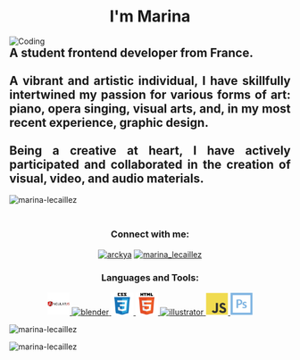 <h1 align="center">I'm Marina</h1>

<img align="left" alt="Coding" width="500px" src=https://zupimages.net/up/23/25/wng8.gif>

<h2 align="justify">A student frontend developer from France. <br><br>
  A vibrant and artistic individual, I have skillfully intertwined my passion for various forms of art: piano, opera singing, visual arts, and, in my most recent experience, graphic design. 
  <br><br> Being a creative at heart, I have actively participated and collaborated in the creation of visual, video, and audio materials.</h2>

<p align="left"> <img src="https://komarev.com/ghpvc/?username=marina-lecaillez&label=Profile%20views&color=0e75b6&style=flat" alt="marina-lecaillez" /> </p>

<h3 align="center"><br>Connect with me:</h3>
<p align="center">
<a href="https://fb.com/arckya" target="blank"><img align="center" src="https://raw.githubusercontent.com/rahuldkjain/github-profile-readme-generator/master/src/images/icons/Social/facebook.svg" alt="arckya" height="30" width="40" /></a>
<a href="https://instagram.com/marina_lecaillez" target="blank"><img align="center" src="https://raw.githubusercontent.com/rahuldkjain/github-profile-readme-generator/master/src/images/icons/Social/instagram.svg" alt="marina_lecaillez" height="30" width="40" /></a>
</p>

<h3 align="center">Languages and Tools:</h3>
<p align="center"> <a href="https://angular.io" target="_blank" rel="noreferrer"> <img src="https://raw.githubusercontent.com/devicons/devicon/master/icons/angularjs/angularjs-original-wordmark.svg" alt="angularjs" width="40" height="40"/> </a> <a href="https://www.blender.org/" target="_blank" rel="noreferrer"> <img src="https://download.blender.org/branding/community/blender_community_badge_white.svg" alt="blender" width="40" height="40"/> </a> <a href="https://www.w3schools.com/css/" target="_blank" rel="noreferrer"> <img src="https://raw.githubusercontent.com/devicons/devicon/master/icons/css3/css3-original-wordmark.svg" alt="css3" width="40" height="40"/> </a> <a href="https://www.w3.org/html/" target="_blank" rel="noreferrer"> <img src="https://raw.githubusercontent.com/devicons/devicon/master/icons/html5/html5-original-wordmark.svg" alt="html5" width="40" height="40"/> </a> <a href="https://www.adobe.com/in/products/illustrator.html" target="_blank" rel="noreferrer"> <img src="https://www.vectorlogo.zone/logos/adobe_illustrator/adobe_illustrator-icon.svg" alt="illustrator" width="40" height="40"/> </a> <a href="https://developer.mozilla.org/en-US/docs/Web/JavaScript" target="_blank" rel="noreferrer"> <img src="https://raw.githubusercontent.com/devicons/devicon/master/icons/javascript/javascript-original.svg" alt="javascript" width="40" height="40"/> </a> <a href="https://www.photoshop.com/en" target="_blank" rel="noreferrer"> <img src="https://raw.githubusercontent.com/devicons/devicon/master/icons/photoshop/photoshop-line.svg" alt="photoshop" width="40" height="40"/> </a> </p>

<p>&nbsp;<img align="left" src="https://github-readme-stats.vercel.app/api?username=marina-lecaillez&show_icons=true&locale=en" alt="marina-lecaillez" /></p>

<p><img align="left" src="https://github-readme-streak-stats.herokuapp.com/?user=marina-lecaillez&" alt="marina-lecaillez" /></p>

